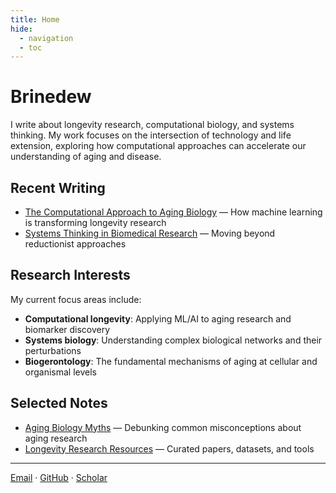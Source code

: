 ```yaml
---
title: Home
hide:
  - navigation
  - toc
---
```


# Brinedew

I write about longevity research, computational biology, and systems thinking. My work focuses on the intersection of technology and life extension, exploring how computational approaches can accelerate our understanding of aging and disease.

## Recent Writing

- [The Computational Approach to Aging Biology](posts/computational-aging.md) — How machine learning is transforming longevity research
- [Systems Thinking in Biomedical Research](posts/systems-thinking-biology.md) — Moving beyond reductionist approaches

## Research Interests

My current focus areas include:

- **Computational longevity**: Applying ML/AI to aging research and biomarker discovery
- **Systems biology**: Understanding complex biological networks and their perturbations
- **Biogerontology**: The fundamental mechanisms of aging at cellular and organismal levels

## Selected Notes

- [Aging Biology Myths](aging%20biology%20myths/) — Debunking common misconceptions about aging research
- [Longevity Research Resources](resources/longevity-research.md) — Curated papers, datasets, and tools

---

[Email](mailto:contact@brinedew.com) · [GitHub](https://github.com/brinedew) · [Scholar](https://scholar.google.com/citations?user=example)

<!-- Fix applied: dark mode styling and URL automation -->